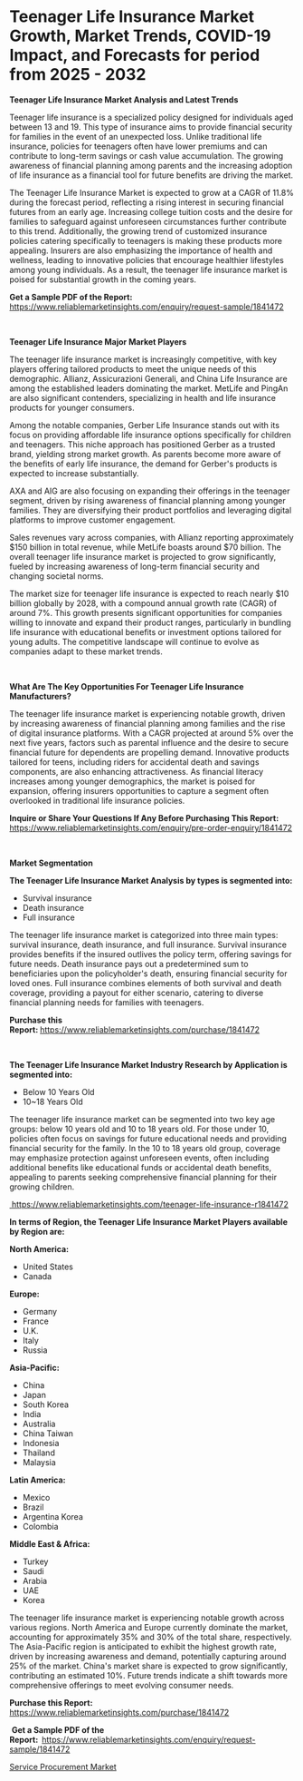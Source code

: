 <p><h1>Teenager Life Insurance Market Growth, Market Trends, COVID-19 Impact, and Forecasts for period from 2025 - 2032</h1></p><p><strong>Teenager Life Insurance Market Analysis and Latest Trends</strong></p>
<p><p>Teenager life insurance is a specialized policy designed for individuals aged between 13 and 19. This type of insurance aims to provide financial security for families in the event of an unexpected loss. Unlike traditional life insurance, policies for teenagers often have lower premiums and can contribute to long-term savings or cash value accumulation. The growing awareness of financial planning among parents and the increasing adoption of life insurance as a financial tool for future benefits are driving the market.</p><p>The Teenager Life Insurance Market is expected to grow at a CAGR of 11.8% during the forecast period, reflecting a rising interest in securing financial futures from an early age. Increasing college tuition costs and the desire for families to safeguard against unforeseen circumstances further contribute to this trend. Additionally, the growing trend of customized insurance policies catering specifically to teenagers is making these products more appealing. Insurers are also emphasizing the importance of health and wellness, leading to innovative policies that encourage healthier lifestyles among young individuals. As a result, the teenager life insurance market is poised for substantial growth in the coming years.</p></p>
<p><strong>Get a Sample PDF of the Report:&nbsp;</strong> <a href="https://www.reliablemarketinsights.com/enquiry/request-sample/1841472?utm_campaign=3013&utm_medium=2&utm_source=Github&utm_content=ia&utm_term=09032025&utm_id=teenager-life-insurance">https://www.reliablemarketinsights.com/enquiry/request-sample/1841472</a></p>
<p>&nbsp;</p>
<p><strong>Teenager Life Insurance Major Market Players</strong></p>
<p><p>The teenager life insurance market is increasingly competitive, with key players offering tailored products to meet the unique needs of this demographic. Allianz, Assicurazioni Generali, and China Life Insurance are among the established leaders dominating the market. MetLife and PingAn are also significant contenders, specializing in health and life insurance products for younger consumers.</p><p>Among the notable companies, Gerber Life Insurance stands out with its focus on providing affordable life insurance options specifically for children and teenagers. This niche approach has positioned Gerber as a trusted brand, yielding strong market growth. As parents become more aware of the benefits of early life insurance, the demand for Gerber's products is expected to increase substantially.</p><p>AXA and AIG are also focusing on expanding their offerings in the teenager segment, driven by rising awareness of financial planning among younger families. They are diversifying their product portfolios and leveraging digital platforms to improve customer engagement.</p><p>Sales revenues vary across companies, with Allianz reporting approximately $150 billion in total revenue, while MetLife boasts around $70 billion. The overall teenager life insurance market is projected to grow significantly, fueled by increasing awareness of long-term financial security and changing societal norms.</p><p>The market size for teenager life insurance is expected to reach nearly $10 billion globally by 2028, with a compound annual growth rate (CAGR) of around 7%. This growth presents significant opportunities for companies willing to innovate and expand their product ranges, particularly in bundling life insurance with educational benefits or investment options tailored for young adults. The competitive landscape will continue to evolve as companies adapt to these market trends.</p></p>
<p>&nbsp;</p>
<p><strong>What Are The Key Opportunities For Teenager Life Insurance Manufacturers?</strong></p>
<p><p>The teenager life insurance market is experiencing notable growth, driven by increasing awareness of financial planning among families and the rise of digital insurance platforms. With a CAGR projected at around 5% over the next five years, factors such as parental influence and the desire to secure financial future for dependents are propelling demand. Innovative products tailored for teens, including riders for accidental death and savings components, are also enhancing attractiveness. As financial literacy increases among younger demographics, the market is poised for expansion, offering insurers opportunities to capture a segment often overlooked in traditional life insurance policies.</p></p>
<p><strong>Inquire or Share Your Questions If Any Before Purchasing This Report:</strong> <a href="https://www.reliablemarketinsights.com/enquiry/pre-order-enquiry/1841472?utm_campaign=3013&utm_medium=2&utm_source=Github&utm_content=ia&utm_term=09032025&utm_id=teenager-life-insurance">https://www.reliablemarketinsights.com/enquiry/pre-order-enquiry/1841472</a></p>
<p>&nbsp;</p>
<p><strong>Market Segmentation</strong></p>
<p><strong>The Teenager Life Insurance Market Analysis by types is segmented into:</strong></p>
<p><ul><li>Survival insurance</li><li>Death insurance</li><li>Full insurance</li></ul></p>
<p><p>The teenager life insurance market is categorized into three main types: survival insurance, death insurance, and full insurance. Survival insurance provides benefits if the insured outlives the policy term, offering savings for future needs. Death insurance pays out a predetermined sum to beneficiaries upon the policyholder's death, ensuring financial security for loved ones. Full insurance combines elements of both survival and death coverage, providing a payout for either scenario, catering to diverse financial planning needs for families with teenagers.</p></p>
<p><strong>Purchase this Report:&nbsp;</strong><a href="https://www.reliablemarketinsights.com/purchase/1841472?utm_campaign=3013&utm_medium=2&utm_source=Github&utm_content=ia&utm_term=09032025&utm_id=teenager-life-insurance">https://www.reliablemarketinsights.com/purchase/1841472</a></p>
<p>&nbsp;</p>
<p><strong>The Teenager Life Insurance Market Industry Research by Application is segmented into:</strong></p>
<p><ul><li>Below 10 Years Old</li><li>10~18 Years Old</li></ul></p>
<p><p>The teenager life insurance market can be segmented into two key age groups: below 10 years old and 10 to 18 years old. For those under 10, policies often focus on savings for future educational needs and providing financial security for the family. In the 10 to 18 years old group, coverage may emphasize protection against unforeseen events, often including additional benefits like educational funds or accidental death benefits, appealing to parents seeking comprehensive financial planning for their growing children.</p></p>
<p><a href="https://www.reliablemarketinsights.com/teenager-life-insurance-r1841472?utm_campaign=3013&utm_medium=2&utm_source=Github&utm_content=ia&utm_term=09032025&utm_id=teenager-life-insurance">&nbsp;https://www.reliablemarketinsights.com/teenager-life-insurance-r1841472</a></p>
<p><strong>In terms of Region, the Teenager Life Insurance Market Players available by Region are:</strong></p>
<p>
    <p> <strong> North America: </strong>
        <ul>
            <li>United States</li>
            <li>Canada</li>
        </ul>
        </p> 
    <p> <strong> Europe: </strong>
        <ul>
            <li>Germany</li>
            <li>France</li>
            <li>U.K.</li>
            <li>Italy</li>
            <li>Russia</li>
        </ul>
        </p> 
    <p> <strong> Asia-Pacific: </strong>
        <ul>
            <li>China</li>
            <li>Japan</li>
            <li>South Korea</li>
            <li>India</li>
            <li>Australia</li>
            <li>China Taiwan</li>
            <li>Indonesia</li>
            <li>Thailand</li>
            <li>Malaysia</li>
        </ul>
        </p> 
    <p> <strong> Latin America: </strong>
        <ul>
            <li>Mexico</li>
            <li>Brazil</li>
            <li>Argentina Korea</li>
            <li>Colombia</li>
        </ul>
        </p> 
    <p> <strong> Middle East & Africa: </strong>
        <ul>
            <li>Turkey</li>
            <li>Saudi</li>
            <li>Arabia</li>
            <li>UAE</li>
            <li>Korea</li>
        </ul>
    </p>
    </p>
<p><p>The teenager life insurance market is experiencing notable growth across various regions. North America and Europe currently dominate the market, accounting for approximately 35% and 30% of the total share, respectively. The Asia-Pacific region is anticipated to exhibit the highest growth rate, driven by increasing awareness and demand, potentially capturing around 25% of the market. China's market share is expected to grow significantly, contributing an estimated 10%. Future trends indicate a shift towards more comprehensive offerings to meet evolving consumer needs.</p></p>
<p><strong>Purchase this Report: </strong><a href="https://www.reliablemarketinsights.com/purchase/1841472?utm_campaign=3013&utm_medium=2&utm_source=Github&utm_content=ia&utm_term=09032025&utm_id=teenager-life-insurance">https://www.reliablemarketinsights.com/purchase/1841472</a></p>
<p>&nbsp;<strong>Get a Sample PDF of the Report:&nbsp;&nbsp;</strong><a href="https://www.reliablemarketinsights.com/enquiry/request-sample/1841472?utm_campaign=3013&utm_medium=2&utm_source=Github&utm_content=ia&utm_term=09032025&utm_id=teenager-life-insurance">https://www.reliablemarketinsights.com/enquiry/request-sample/1841472</a></p>
<p><strong></strong></p>
<p><p><a href="https://github.com/scaseiargas/Market-Research-Report-List-1/blob/main/service-procurement-market.md?utm_campaign=3013&utm_medium=2&utm_source=Github&utm_content=ia&utm_term=09032025&utm_id=teenager-life-insurance">Service Procurement Market</a></p></p>